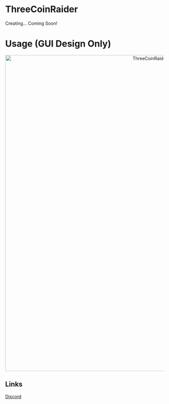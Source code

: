 # ThreeCoinRaider
Creating... Coming Soon!

# Usage (GUI Design Only)
<p align="center">
  <img src="https://i.imgur.com/qpTzVlX.png" alt="ThreeCoinRaider-on-developer" width="1000">
</p>

## Links
[Discord](https://discord.com/invite/24rqXJNWFA)  